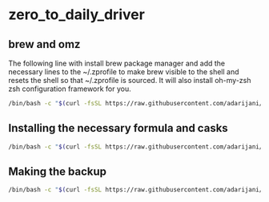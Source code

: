 # zero_to_daily_driver

## brew and omz

The following line with install brew package manager and add the necessary lines to the ~/.zprofile to make brew visible to the shell and resets the shell so that ~/.zprofile is sourced. It will also install oh-my-zsh zsh configuration framework for you.
```sh
/bin/bash -c "$(curl -fsSL https://raw.githubusercontent.com/adarijani/zero_to_daily_driver/main/brew_omz.sh)"
```
## Installing the necessary formula and casks
```sh
/bin/bash -c "$(curl -fsSL https://raw.githubusercontent.com/adarijani/zero_to_daily_driver/main/backup.sh)"
```

## Making the backup
```sh
/bin/bash -c "$(curl -fsSL https://raw.githubusercontent.com/adarijani/zero_to_daily_driver/main/make_backup.sh)"
```
